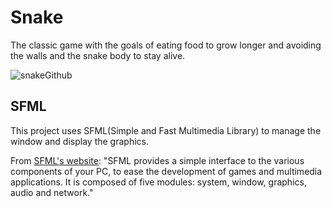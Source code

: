 # Snake
The classic game with the goals of eating food to grow longer and avoiding the walls and the snake body to stay alive.

![snakeGithub](https://github.com/user-attachments/assets/12551b53-936d-4131-be1e-2b8c7c935fcb)

## SFML
This project uses SFML(Simple and Fast Multimedia Library) to manage the window and display the graphics.

From [SFML's website](https://www.sfml-dev.org/): "SFML provides a simple interface to the various components of your PC, to ease the development of games and multimedia applications. It is composed of five modules: system, window, graphics, audio and network."
